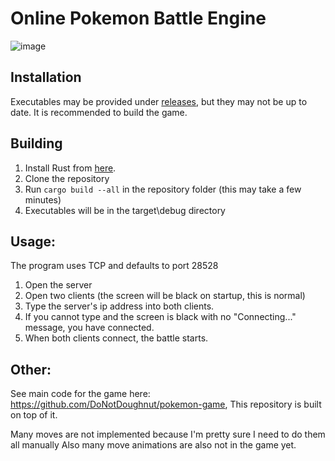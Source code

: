 # Online Pokemon Battle Engine

![image](https://user-images.githubusercontent.com/14354819/122807735-ca808800-d280-11eb-8b58-8b4d0da4b0ee.png)

## Installation

Executables may be provided under [releases](https://github.com/DoNotDoughnut/pokemon-battle-engine/releases), but they may not be up to date.
It is recommended to build the game.

## Building

1. Install Rust from [here](https://www.rust-lang.org/learn/get-started).
2. Clone the repository
3. Run ```cargo build --all``` in the repository folder (this may take a few minutes)
4. Executables will be in the target\debug directory

## Usage: 

The program uses TCP and defaults to port 28528

1. Open the server
2. Open two clients (the screen will be black on startup, this is normal)
3. Type the server's ip address into both clients.
4. If you cannot type and the screen is black with no "Connecting..." message, you have connected.
5. When both clients connect, the battle starts.

## Other:

See main code for the game here: https://github.com/DoNotDoughnut/pokemon-game,
This repository is built on top of it.

Many moves are not implemented because I'm pretty sure I need to do them all manually
Also many move animations are also not in the game yet.
